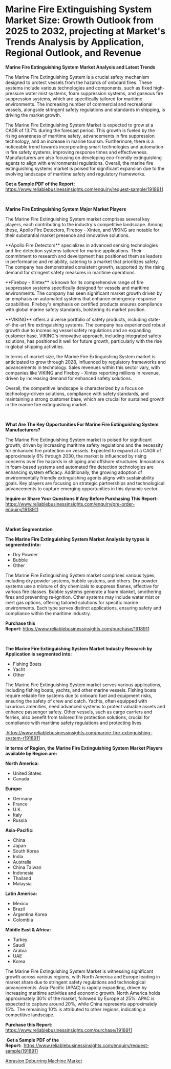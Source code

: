 <p><h1>Marine Fire Extinguishing System Market Size: Growth Outlook from 2025 to 2032, projecting at Market's Trends Analysis by Application, Regional Outlook, and Revenue</h1></p><p><strong>Marine Fire Extinguishing System Market Analysis and Latest Trends</strong></p>
<p><p>The Marine Fire Extinguishing System is a crucial safety mechanism designed to protect vessels from the hazards of onboard fires. These systems include various technologies and components, such as fixed high-pressure water mist systems, foam suppression systems, and gaseous fire suppression systems, which are specifically tailored for maritime environments. The increasing number of commercial and recreational vessels, alongside stringent safety regulations and standards in shipping, is driving the market growth.</p><p>The Marine Fire Extinguishing System Market is expected to grow at a CAGR of 13.7% during the forecast period. This growth is fueled by the rising awareness of maritime safety, advancements in fire suppression technology, and an increase in marine tourism. Furthermore, there is a noticeable trend towards incorporating smart technologies and automation in fire safety systems, improving response times and effectiveness. Manufacturers are also focusing on developing eco-friendly extinguishing agents to align with environmental regulations. Overall, the marine fire extinguishing systems market is poised for significant expansion due to the evolving landscape of maritime safety and regulatory frameworks.</p></p>
<p><strong>Get a Sample PDF of the Report:&nbsp;</strong> <a href="https://www.reliablebusinessinsights.com/enquiry/request-sample/1918911?utm_campaign=1558&utm_medium=2&utm_source=Github&utm_content=ia&utm_term=14012025&utm_id=marine-fire-extinguishing-system">https://www.reliablebusinessinsights.com/enquiry/request-sample/1918911</a></p>
<p>&nbsp;</p>
<p><strong>Marine Fire Extinguishing System Major Market Players</strong></p>
<p><p>The Marine Fire Extinguishing System market comprises several key players, each contributing to the industry's competitive landscape. Among these, Apollo Fire Detectors, Fireboy - Xintex, and VIKING are notable for their substantial market presence and innovative solutions.</p><p>**Apollo Fire Detectors** specializes in advanced sensing technologies and fire detection systems tailored for marine applications. Their commitment to research and development has positioned them as leaders in performance and reliability, catering to a market that prioritizes safety. The company has demonstrated consistent growth, supported by the rising demand for stringent safety measures in maritime operations.</p><p>**Fireboy - Xintex** is known for its comprehensive range of fire suppression systems specifically designed for vessels and maritime environments. The company has seen significant market growth driven by an emphasis on automated systems that enhance emergency response capabilities. Fireboy's emphasis on certified products ensures compliance with global marine safety standards, bolstering its market position.</p><p>**VIKING** offers a diverse portfolio of safety products, including state-of-the-art fire extinguishing systems. The company has experienced robust growth due to increasing vessel safety regulations and an expanding customer base. VIKING's innovative approach, including integrated safety solutions, has positioned it well for future growth, particularly with the rise in global shipping activities.</p><p>In terms of market size, the Marine Fire Extinguishing System market is anticipated to grow through 2028, influenced by regulatory frameworks and advancements in technology. Sales revenues within this sector vary, with companies like VIKING and Fireboy - Xintex reporting millions in revenue, driven by increasing demand for enhanced safety solutions.</p><p>Overall, the competitive landscape is characterized by a focus on technology-driven solutions, compliance with safety standards, and maintaining a strong customer base, which are crucial for sustained growth in the marine fire extinguishing market.</p></p>
<p>&nbsp;</p>
<p><strong>What Are The Key Opportunities For Marine Fire Extinguishing System Manufacturers?</strong></p>
<p><p>The Marine Fire Extinguishing System market is poised for significant growth, driven by increasing maritime safety regulations and the necessity for enhanced fire protection on vessels. Expected to expand at a CAGR of approximately 6% through 2030, the market is influenced by rising concerns over fire hazards in shipping and offshore structures. Innovations in foam-based systems and automated fire detection technologies are enhancing system efficacy. Additionally, the growing adoption of environmentally friendly extinguishing agents aligns with sustainability goals. Key players are focusing on strategic partnerships and technological advancements to capture emerging opportunities in this dynamic sector.</p></p>
<p><strong>Inquire or Share Your Questions If Any Before Purchasing This Report:</strong> <a href="https://www.reliablebusinessinsights.com/enquiry/pre-order-enquiry/1918911?utm_campaign=1558&utm_medium=2&utm_source=Github&utm_content=ia&utm_term=14012025&utm_id=marine-fire-extinguishing-system">https://www.reliablebusinessinsights.com/enquiry/pre-order-enquiry/1918911</a></p>
<p>&nbsp;</p>
<p><strong>Market Segmentation</strong></p>
<p><strong>The Marine Fire Extinguishing System Market Analysis by types is segmented into:</strong></p>
<p><ul><li>Dry Powder</li><li>Bubble</li><li>Other</li></ul></p>
<p><p>The Marine Fire Extinguishing System market comprises various types, including dry powder systems, bubble systems, and others. Dry powder systems use a mixture of dry chemicals to suppress flames, effective for various fire classes. Bubble systems generate a foam blanket, smothering fires and preventing re-ignition. Other systems may include water mist or inert gas options, offering tailored solutions for specific marine environments. Each type serves distinct applications, ensuring safety and compliance within the maritime industry.</p></p>
<p><strong>Purchase this Report:&nbsp;</strong><a href="https://www.reliablebusinessinsights.com/purchase/1918911?utm_campaign=1558&utm_medium=2&utm_source=Github&utm_content=ia&utm_term=14012025&utm_id=marine-fire-extinguishing-system">https://www.reliablebusinessinsights.com/purchase/1918911</a></p>
<p>&nbsp;</p>
<p><strong>The Marine Fire Extinguishing System Market Industry Research by Application is segmented into:</strong></p>
<p><ul><li>Fishing Boats</li><li>Yacht</li><li>Other</li></ul></p>
<p><p>The Marine Fire Extinguishing System market serves various applications, including fishing boats, yachts, and other marine vessels. Fishing boats require reliable fire systems due to onboard fuel and equipment risks, ensuring the safety of crew and catch. Yachts, often equipped with luxurious amenities, need advanced systems to protect valuable assets and enhance passenger safety. Other vessels, such as cargo carriers and ferries, also benefit from tailored fire protection solutions, crucial for compliance with maritime safety regulations and protecting lives.</p></p>
<p><a href="https://www.reliablebusinessinsights.com/marine-fire-extinguishing-system-r1918911?utm_campaign=1558&utm_medium=2&utm_source=Github&utm_content=ia&utm_term=14012025&utm_id=marine-fire-extinguishing-system">&nbsp;https://www.reliablebusinessinsights.com/marine-fire-extinguishing-system-r1918911</a></p>
<p><strong>In terms of Region, the Marine Fire Extinguishing System Market Players available by Region are:</strong></p>
<p>
    <p> <strong> North America: </strong>
        <ul>
            <li>United States</li>
            <li>Canada</li>
        </ul>
        </p> 
    <p> <strong> Europe: </strong>
        <ul>
            <li>Germany</li>
            <li>France</li>
            <li>U.K.</li>
            <li>Italy</li>
            <li>Russia</li>
        </ul>
        </p> 
    <p> <strong> Asia-Pacific: </strong>
        <ul>
            <li>China</li>
            <li>Japan</li>
            <li>South Korea</li>
            <li>India</li>
            <li>Australia</li>
            <li>China Taiwan</li>
            <li>Indonesia</li>
            <li>Thailand</li>
            <li>Malaysia</li>
        </ul>
        </p> 
    <p> <strong> Latin America: </strong>
        <ul>
            <li>Mexico</li>
            <li>Brazil</li>
            <li>Argentina Korea</li>
            <li>Colombia</li>
        </ul>
        </p> 
    <p> <strong> Middle East & Africa: </strong>
        <ul>
            <li>Turkey</li>
            <li>Saudi</li>
            <li>Arabia</li>
            <li>UAE</li>
            <li>Korea</li>
        </ul>
    </p>
    </p>
<p><p>The Marine Fire Extinguishing System Market is witnessing significant growth across various regions, with North America and Europe leading in market share due to stringent safety regulations and technological advancements. Asia-Pacific (APAC) is rapidly expanding, driven by increasing maritime activities and economic growth. North America holds approximately 30% of the market, followed by Europe at 25%. APAC is expected to capture around 20%, while China represents approximately 15%. The remaining 10% is attributed to other regions, indicating a competitive landscape.</p></p>
<p><strong>Purchase this Report: </strong><a href="https://www.reliablebusinessinsights.com/purchase/1918911?utm_campaign=1558&utm_medium=2&utm_source=Github&utm_content=ia&utm_term=14012025&utm_id=marine-fire-extinguishing-system">https://www.reliablebusinessinsights.com/purchase/1918911</a></p>
<p>&nbsp;<strong>Get a Sample PDF of the Report:&nbsp;&nbsp;</strong><a href="https://www.reliablebusinessinsights.com/enquiry/request-sample/1918911?utm_campaign=1558&utm_medium=2&utm_source=Github&utm_content=ia&utm_term=14012025&utm_id=marine-fire-extinguishing-system">https://www.reliablebusinessinsights.com/enquiry/request-sample/1918911</a></p>
<p><strong></strong></p>
<p><p><a href="https://github.com/ryanbell8967/Market-Research-Report-List-1/blob/main/abrasion-deburring-machine-market.md?utm_campaign=1558&utm_medium=2&utm_source=Github&utm_content=ia&utm_term=14012025&utm_id=marine-fire-extinguishing-system">Abrasion Deburring Machine Market</a></p></p>